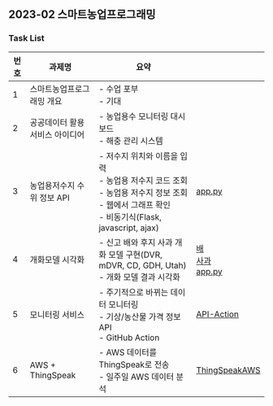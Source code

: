 ## 2023-02 스마트농업프로그래밍

### Task List
| 번호 | 과제명               | 요약                                                                                                            |                                                                                                                     |
|----|-------------------|---------------------------------------------------------------------------------------------------------------|---------------------------------------------------------------------------------------------------------------------|
| 1  | 스마트농업프로그래밍 개요     | - 수업 포부<br/>- 기대                                                                                              |                                                                                                                     |
| 2  | 공공데이터 활용 서비스 아이디어 | - 농업용수 모니터링 대시보드<br/>- 해충 관리 시스템                                                                              |                                                                                                                     |
| 3  | 농업용저수지 수위 정보 API  | - 저수지 위치와 이름을 입력<br/>- 농업용 저수지 코드 조회<br/>- 농업용 저수지 정보 조회<br/>- 웹에서 그래프 확인<br/>- 비동기식(Flask, javascript, ajax) | [app.py](02_ReservoirAPI)                                                                                    |
| 4  | 개화모델 시각화          | - 신고 배와 후지 사과 개화 모델 구현(DVR, mDVR, CD, GDH, Utah)<br/>- 개화 모델 결과 시각화                                           | [배](03_FloweringModels/pear_model)<br/>[사과](03_FloweringModels/apple_model)<br/>[app.py](03_FloweringModels) |
| 5  | 모니터링 서비스          | - 주기적으로 바뀌는 데이터 모니터링<br/>- 기상/농산물 가격 정보 API<br/>- GitHub Action                                               | [API-Action](https://github.com/jungjae0/Action-API)                                                                |
| 6  | AWS + ThingSpeak  | - AWS 데이터를 ThingSpeak로 전송<br/>- 일주일 AWS 데이터 분석                                                                | [ThingSpeakAWS](05_ThingSpeakAWS)                                                                                   |
